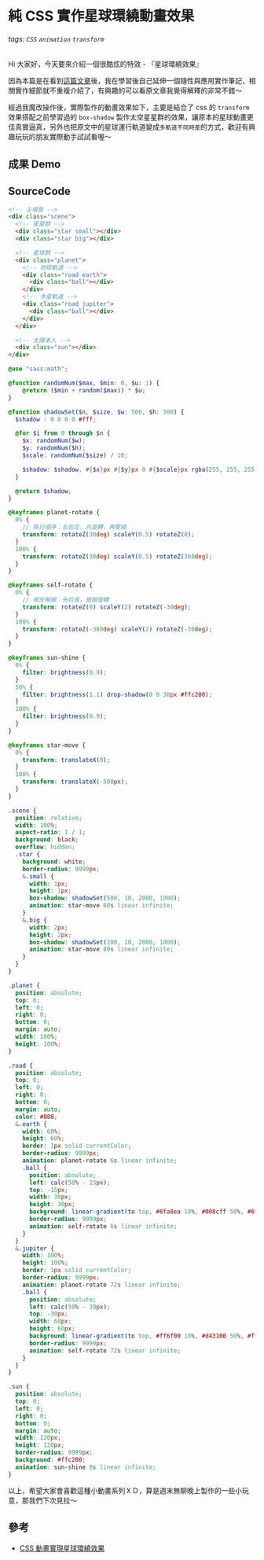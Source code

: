 # 純 CSS 實作星球環繞動畫效果
###### tags: `CSS` `animation` `transform`

<SocialBlock hashtags="css,animation,transform,star,planet" />

Hi 大家好，今天要來介紹一個很酷炫的特效 - 『星球環繞效果』

因為本篇是在看到[這篇文章](https://juejin.cn/post/6987043290444988424)後，我在學習後自己延伸一個隨性與應用實作筆記，相關實作細節就不重複介紹了，有興趣的可以看原文章我覺得解釋的非常不錯～

經過我魔改操作後，實際製作的動畫效果如下，主要是結合了 css 的 `transform` 效果搭配之前學習過的 `box-shadow` 製作太空星星群的效果，讓原本的星球動畫更佳真實逼真，另外也把原文中的星球運行軌道變成`多軌道不同時差`的方式，歡迎有興趣玩玩的朋友實際動手試試看喔～

## 成果 Demo
<CssPlanet />

## SourceCode

```html
<!-- 主場景 -->
<div class="scene">
  <!-- 星星群 -->
  <div class="star small"></div>
  <div class="star big"></div>

  <!-- 星球群 -->
  <div class="planet">
    <!-- 地球軌道 -->
    <div class="road earth">
      <div class="ball"></div>
    </div>
    <!-- 木星軌道 -->
    <div class="road jupiter">
      <div class="ball"></div>
    </div>
  </div>

  <!-- 太陽本人 -->
  <div class="sun"></div>
</div>
```

```scss
@use "sass:math";

@function randomNum($max, $min: 0, $u: 1) {
	@return ($min + random($max)) * $u;
}

@function shadowSet($n, $size, $w: 500, $h: 500) {
  $shadow : 0 0 0 0 #fff;

  @for $i from 0 through $n {
    $x: randomNum($w);
    $y: randomNum($h);
    $scale: randomNum($size) / 10;

    $shadow: $shadow, #{$x}px #{$y}px 0 #{$scale}px rgba(255, 255, 255, 0.8);
  }

  @return $shadow;
}

@keyframes planet-rotate {
  0% {
    // 執行順序：右到左，先旋轉，再壓縮
    transform: rotateZ(30deg) scaleY(0.5) rotateZ(0);
  }
  100% {
    transform: rotateZ(30deg) scaleY(0.5) rotateZ(360deg);
  }
}

@keyframes self-rotate {
  0% {
    // 相反解鎖：先拉長，抵銷旋轉
    transform: rotateZ(0) scaleY(2) rotateZ(-30deg);
  }
  100% {
    transform: rotateZ(-360deg) scaleY(2) rotateZ(-30deg);
  }
}

@keyframes sun-shine {
  0% {
    filter: brightness(0.9);
  }
  50% {
    filter: brightness(1.1) drop-shadow(0 0 30px #ffc200);
  }
  100% {
    filter: brightness(0.9);
  }
}

@keyframes star-move {
  0% {
    transform: translateX(0);
  }
  100% {
    transform: translateX(-500px);
  }
}

.scene {
  position: relative;
  width: 100%;
  aspect-ratio: 1 / 1;
  background: black;
  overflow: hidden;
  .star {
    background: white;
    border-radius: 9999px;
    &.small {
      width: 1px;
      height: 1px;
      box-shadow: shadowSet(500, 10, 2000, 1000);
      animation: star-move 60s linear infinite;
    }
    &.big {
      width: 2px;
      height: 2px;
      box-shadow: shadowSet(200, 10, 2000, 1000);
      animation: star-move 80s linear infinite;
    }
  }
}

.planet {
  position: absolute;
  top: 0;
  left: 0;
  right: 0;
  bottom: 0;
  margin: auto;
  width: 100%;
  height: 100%;
}

.road {
  position: absolute;
  top: 0;
  left: 0;
  right: 0;
  bottom: 0;
  margin: auto;
  color: #888;
  &.earth {
    width: 60%;
    height: 60%;
    border: 1px solid currentColor;
    border-radius: 9999px;
    animation: planet-rotate 6s linear infinite;
    .ball {
      position: absolute;
      left: calc(50% - 15px);
      top: -15px;
      width: 30px;
      height: 30px;
      background: linear-gradient(to top, #6fa8ea 10%, #008cff 50%, #6fa8ea 90%);
      border-radius: 9999px;
      animation: self-rotate 6s linear infinite;
    }
  }
  &.jupiter {
    width: 100%;
    height: 100%;
    border: 1px solid currentColor;
    border-radius: 9999px;
    animation: planet-rotate 72s linear infinite;
    .ball {
      position: absolute;
      left: calc(50% - 30px);
      top: -30px;
      width: 60px;
      height: 60px;
      background: linear-gradient(to top, #ff6f00 10%, #d43100 50%, #ff6f00 90%);
      border-radius: 9999px;
      animation: self-rotate 72s linear infinite;
    }
  }
}

.sun {
  position: absolute;
  top: 0;
  left: 0;
  right: 0;
  bottom: 0;
  margin: auto;
  width: 120px;
  height: 120px;
  border-radius: 9999px;
  background: #ffc200;
  animation: sun-shine 8s linear infinite;
}
```

以上，希望大家會喜歡這種小動畫系列ＸＤ，算是週末無聊晚上製作的一些小玩意，那我們下次見拉～

<SocialBlock hashtags="css,animation,transform,star,planet" />


## 參考
- [CSS 動畫實現星球環繞效果](https://juejin.cn/post/6987043290444988424)

